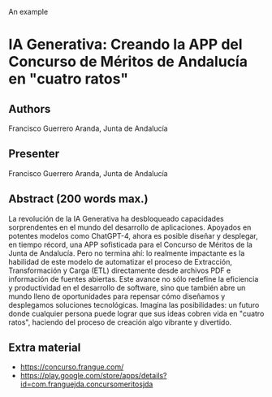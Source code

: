 An example

# IA Generativa: Creando la APP del Concurso de Méritos de Andalucía en "cuatro ratos"

## Authors

Francisco Guerrero Aranda, Junta de Andalucía

## Presenter

Francisco Guerrero Aranda, Junta de Andalucía

## Abstract (200 words max.) 

La revolución de la IA Generativa ha desbloqueado capacidades sorprendentes en el mundo del desarrollo de aplicaciones. Apoyados en potentes modelos como ChatGPT-4, ahora es posible diseñar y desplegar, en tiempo récord, una APP sofisticada para el Concurso de Méritos de la Junta de Andalucía. Pero no termina ahí: lo realmente impactante es la habilidad de este modelo de automatizar el proceso de Extracción, Transformación y Carga (ETL) directamente desde archivos PDF e información de fuentes abiertas. Este avance no sólo redefine la eficiencia y productividad en el desarrollo de software, sino que también abre un mundo lleno de oportunidades para repensar cómo diseñamos y desplegamos soluciones tecnológicas. Imagina las posibilidades: un futuro donde cualquier persona puede lograr que sus ideas cobren vida en "cuatro ratos", haciendo del proceso de creación algo vibrante y divertido. 



## Extra material

- https://concurso.frangue.com/
- https://play.google.com/store/apps/details?id=com.franguejda.concursomeritosjda
